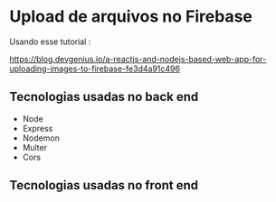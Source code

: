 # Upload de arquivos no Firebase

Usando esse tutorial :

https://blog.devgenius.io/a-reactjs-and-nodejs-based-web-app-for-uploading-images-to-firebase-fe3d4a91c496

## Tecnologias usadas no back end

- Node
- Express
- Nodemon
- Multer
- Cors

## Tecnologias usadas no front end
